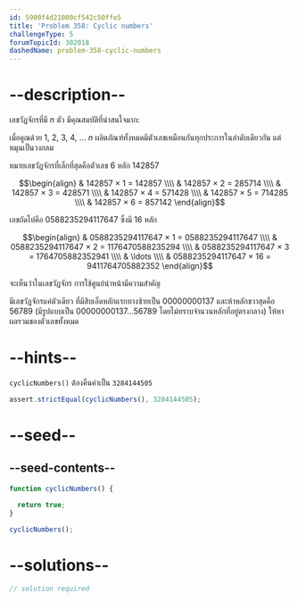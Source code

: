 ```yaml
---
id: 5900f4d21000cf542c50ffe5
title: 'Problem 358: Cyclic numbers'
challengeType: 5
forumTopicId: 302018
dashedName: problem-358-cyclic-numbers
---
```


# --description--

เลขวัฏจักรที่มี $n$ ตัว มีคุณสมบัติที่น่าสนใจมาก:

เมื่อคูณด้วย 1, 2, 3, 4, ... $n$ ผลิตภัณฑ์ทั้งหมดมีตัวเลขเหมือนกันทุกประการในลำดับเดียวกัน แต่หมุนเป็นวงกลม

หมายเลขวัฏจักรที่เล็กที่สุดคือตัวเลข 6 หลัก 142857

$$\begin{align}
  & 142857 × 1 = 142857 \\\\
  & 142857 × 2 = 285714 \\\\
  & 142857 × 3 = 428571 \\\\
  & 142857 × 4 = 571428 \\\\
  & 142857 × 5 = 714285 \\\\
  & 142857 × 6 = 857142
\end{align}$$

เลขถัดไปคือ 0588235294117647 ซึ่งมี 16 หลัก

$$\begin{align}
  & 0588235294117647 × 1 = 0588235294117647 \\\\
  & 0588235294117647 × 2 = 1176470588235294 \\\\
  & 0588235294117647 × 3 = 1764705882352941 \\\\
  & \ldots \\\\
  & 0588235294117647 × 16 = 9411764705882352
\end{align}$$

จะเห็นว่าในเลขวัฏจักร การใช้ศูนย์นำหน้ามีความสำคัญ

มีเลขวัฏจักรแค่ตัวเดียว ที่มีสิบเอ็ดหลักแรกทางซ้ายเป็น 00000000137 และห้าหลักขวาสุดคือ 56789 (มีรูปแบบเป็น $00000000137\ldots56789$ โดยไม่ทราบจำนวนหลักที่อยู่ตรงกลาง) ให้หาผลรวมของตัวเลขทั้งหมด

# --hints--

`cyclicNumbers()` ต้องคืนค่าเป็น `3284144505`

```js
assert.strictEqual(cyclicNumbers(), 3284144505);
```

# --seed--

## --seed-contents--

```js
function cyclicNumbers() {

  return true;
}

cyclicNumbers();
```

# --solutions--

```js
// solution required
```
